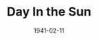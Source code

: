 ---
title: Day In the Sun
date: 1941-02-11
closing_date: 1941-02-14
layout: productions
featured_image:
image_caption:
image_credit:
playbill:
category:
Theatre: Theatre Jacksonville
Venue: Little Theatre
cast:
- Ann Sumner: Janice Martin
- Brickie Hubbell: Barbara Mason
- Charlie Sumner: Carl Baker
- Dick Blanchard: Jack A. Pace
- Ed Hubbell: Harold Hornbeak
- Frank Burroughs: Charles Roberts
- George Duke: J. Ray Driver, Jr.
- Gertrude Hubbell: Dorothy Lupfer
- Helen Bennett: Dorothy Kenniston
- J.D. Crabshaw: Dodd Pace
- Judge Livingstone: John F. Crocker
- Martin Malloon: George Stanly
- Miss McLean: Martha Conner
- Mrs. Crabshaw: Lucie Olive Gaines
- Mrs. Duffy: Elizabeth Hulett
- Mrs. Joe Bono: Eleonor Edwards
crew:
- Assistant to Director: Anna Crocker
- Director: Pol Delgado
- Electrician: Alex Pillsbury
- Make-up:
  - Jean Runyon
  - Stanley Morrell
- Props: Eleonor Edwards
- Technical Director: Mary Courtney
orchestra:
external_links:
---
